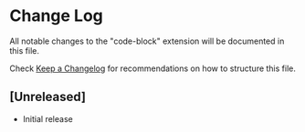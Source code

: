 # Change Log

All notable changes to the "code-block" extension will be documented in this file.

Check [Keep a Changelog](http://keepachangelog.com/) for recommendations on how to structure this file.

## [Unreleased]

- Initial release